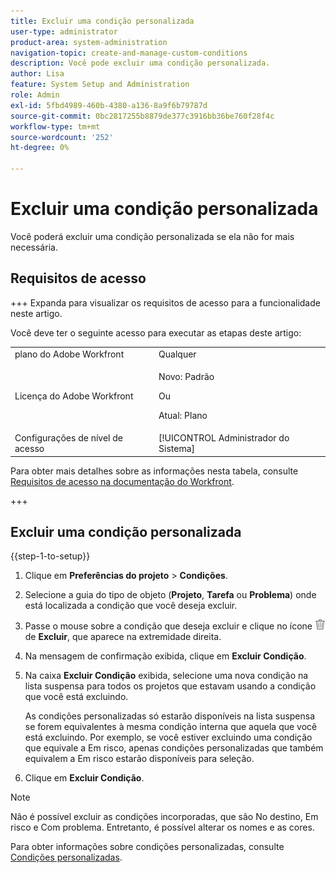 ```yaml
---
title: Excluir uma condição personalizada
user-type: administrator
product-area: system-administration
navigation-topic: create-and-manage-custom-conditions
description: Você pode excluir uma condição personalizada.
author: Lisa
feature: System Setup and Administration
role: Admin
exl-id: 5fbd4989-460b-4380-a136-8a9f6b79787d
source-git-commit: 0bc2817255b8879de377c3916bb36be760f28f4c
workflow-type: tm+mt
source-wordcount: '252'
ht-degree: 0%

---
```


# Excluir uma condição personalizada

Você poderá excluir uma condição personalizada se ela não for mais necessária.

## Requisitos de acesso

+++ Expanda para visualizar os requisitos de acesso para a funcionalidade neste artigo.

Você deve ter o seguinte acesso para executar as etapas deste artigo:

<table style="table-layout:auto"> 
 <col> 
 <col> 
 <tbody> 
  <tr> 
   <td role="rowheader">plano do Adobe Workfront</td> 
   <td>Qualquer</td> 
  </tr> 
  <tr> 
  <tr> 
   <td role="rowheader">Licença do Adobe Workfront</td> 
   <td><p>Novo: Padrão</p>
       <p>Ou</p>
       <p>Atual: Plano</p></td>
  </tr> 
  </tr> 
  <tr> 
   <td role="rowheader">Configurações de nível de acesso</td> 
   <td>[!UICONTROL Administrador do Sistema]</td>
  </tr> 
 </tbody> 
</table>

Para obter mais detalhes sobre as informações nesta tabela, consulte [Requisitos de acesso na documentação do Workfront](/help/quicksilver/administration-and-setup/add-users/access-levels-and-object-permissions/access-level-requirements-in-documentation.md).

+++

## Excluir uma condição personalizada

{{step-1-to-setup}}

1. Clique em **Preferências do projeto** > **Condições**.

   <!--
   <span data-mc-conditions="QuicksilverOrClassic.Draft mode">Make sure it's this way also in QS</span>
   -->

1. Selecione a guia do tipo de objeto (**Projeto**, **Tarefa** ou **Problema**) onde está localizada a condição que você deseja excluir.

1. Passe o mouse sobre a condição que deseja excluir e clique no ícone ![](assets/delete.png) de **Excluir**, que aparece na extremidade direita.
1. Na mensagem de confirmação exibida, clique em **Excluir Condição**.

1. Na caixa **Excluir Condição** exibida, selecione uma nova condição na lista suspensa para todos os projetos que estavam usando a condição que você está excluindo.

   As condições personalizadas só estarão disponíveis na lista suspensa se forem equivalentes à mesma condição interna que aquela que você está excluindo. Por exemplo, se você estiver excluindo uma condição que equivale a Em risco, apenas condições personalizadas que também equivalem a Em risco estarão disponíveis para seleção.

1. Clique em **Excluir Condição**.

>[!NOTE]
>
>Não é possível excluir as condições incorporadas, que são No destino, Em risco e Com problema. Entretanto, é possível alterar os nomes e as cores.

Para obter informações sobre condições personalizadas, consulte [Condições personalizadas](../../../administration-and-setup/customize-workfront/create-manage-custom-conditions/custom-conditions.md).
